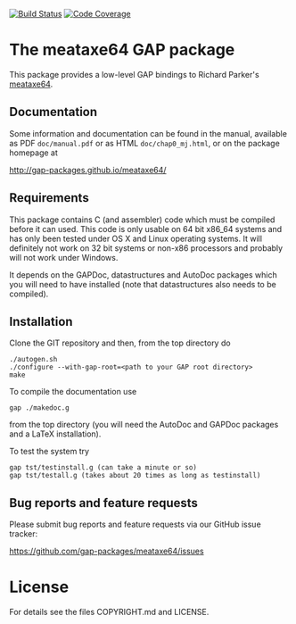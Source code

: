 [![Build Status](https://travis-ci.com/gap-packages/meataxe64.svg?branch=master)](https://travis-ci.com/gap-packages/meataxe64)
[![Code Coverage](https://codecov.io/github/gap-packages/meataxe64/coverage.svg?branch=master&token=)](https://codecov.io/gh/gap-packages/meataxe64)

# The meataxe64 GAP package

This package provides a low-level GAP bindings to Richard
Parker's [meataxe64](https://meataxe64.wordpress.com).

## Documentation

Some information and documentation can be found in the manual, available
as PDF `doc/manual.pdf` or as HTML `doc/chap0_mj.html`, or on the package
homepage at

<http://gap-packages.github.io/meataxe64/>

## Requirements

This package contains C (and assembler) code which must be compiled
before it can used. This code is only usable on 64 bit x86_64 systems
and has only been tested under OS X and Linux operating systems. It
will definitely not work on 32 bit systems or non-x86 processors and
probably will not work under Windows.

It depends on the GAPDoc, datastructures and AutoDoc packages which
you will need to have installed (note that datastructures also needs
to be compiled).

## Installation

Clone the GIT repository and then, from the top directory do

```
./autogen.sh
./configure --with-gap-root=<path to your GAP root directory>
make
```

To compile the documentation use

```
gap ./makedoc.g
```

from the top directory (you will need the AutoDoc and GAPDoc packages
and a LaTeX installation).

To test the system try

```
gap tst/testinstall.g (can take a minute or so)
gap tst/testall.g (takes about 20 times as long as testinstall)
```

## Bug reports and feature requests

Please submit bug reports and feature requests via our GitHub issue tracker:

  <https://github.com/gap-packages/meataxe64/issues>


# License

For details see the files COPYRIGHT.md and LICENSE.


